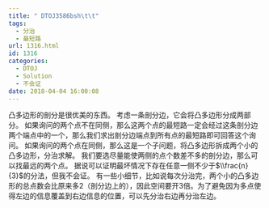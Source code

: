 ```yaml
---
title: " DTOJ3586bsh\t\t"
tags:
  - 分治
  - 最短路
url: 1316.html
id: 1316
categories:
  - DTOJ
  - Solution
  - 不会证
date: 2018-04-04 16:00:08
---
```


凸多边形的剖分是很优美的东西。 考虑一条剖分边，它会将凸多边形分成两部分。 如果询问的两个点不在同侧，那么这两个点的最短路一定会经过这条剖分边两个端点中的一个，那么我们求出剖分边端点到所有点的最短路即可回答这个询问。 如果询问的两个点在同侧，那么这是一个子问题，将凸多边形拆成两个小的凸多边形，分治求解。 我们要选尽量能使两侧的点个数差不多的剖分边，那么可以找最远的两个点。 据说可以证明最坏情况下存在任意一侧不少于$\\frac{n}{3}$的分法，但我不会证。 有一些小细节，比如说每次分治完，两个小的凸多边形的总点数会比原来多$2$（剖分边上的），因此空间要开$3$倍。为了避免因为多点使得左边的信息覆盖到右边信息的位置，可以先分治右边再分治左边。
